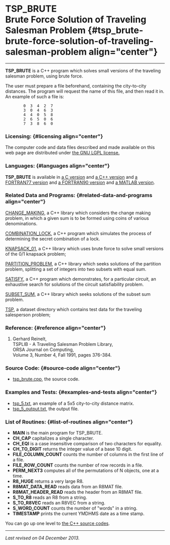 TSP\_BRUTE\
Brute Force Solution of Traveling Salesman Problem {#tsp_brute-brute-force-solution-of-traveling-salesman-problem align="center"}
==================================================

------------------------------------------------------------------------

**TSP\_BRUTE** is a C++ program which solves small versions of the
traveling salesman problem, using brute force.

The user must prepare a file beforehand, containing the city-to-city
distances. The program will request the name of this file, and then read
it in. An example of such a file is:

            0  3  4  2  7
            3  0  4  6  3
            4  4  0  5  8
            2  6  5  0  6
            7  3  8  6  0
          

### Licensing: {#licensing align="center"}

The computer code and data files described and made available on this
web page are distributed under [the GNU LGPL
license.](../../txt/gnu_lgpl.txt)

### Languages: {#languages align="center"}

**TSP\_BRUTE** is available in [a C
version](../../c_src/tsp_brute/tsp_brute.html) and [a C++
version](../../cpp_src/tsp_brute/tsp_brute.html) and [a FORTRAN77
version](../../f77_src/tsp_brute/tsp_brute.html) and [a FORTRAN90
version](../../f_src/tsp_brute/tsp_brute.html) and [a MATLAB
version](../../m_src/tsp_brute/tsp_brute.html).

### Related Data and Programs: {#related-data-and-programs align="center"}

[CHANGE\_MAKING](../../cpp_src/change_making/change_making.html), a C++
library which considers the change making problem, in which a given sum
is to be formed using coins of various denominations.

[COMBINATION\_LOCK](../../cpp_src/combination_lock/combination_lock.html),
a C++ program which simulates the process of determining the secret
combination of a lock.

[KNAPSACK\_01](../../cpp_src/knapsack_01/knapsack_01.html), a C++
library which uses brute force to solve small versions of the 0/1
knapsack problem;

[PARTITION\_PROBLEM](../../cpp_src/partition_problem/partition_problem.html),
a C++ library which seeks solutions of the partition problem, splitting
a set of integers into two subsets with equal sum.

[SATISFY](../../cpp_src/satisfy/satisfy.html), a C++ program which
demonstrates, for a particular circuit, an exhaustive search for
solutions of the circuit satisfiability problem.

[SUBSET\_SUM](../../cpp_src/subset_sum/subset_sum.html), a C++ library
which seeks solutions of the subset sum problem.

[TSP](../../datasets/tsp/tsp.html), a dataset directory which contains
test data for the traveling salesperson problem;

### Reference: {#reference align="center"}

1.  Gerhard Reinelt,\
    TSPLIB - A Traveling Salesman Problem Library,\
    ORSA Journal on Computing,\
    Volume 3, Number 4, Fall 1991, pages 376-384.

### Source Code: {#source-code align="center"}

-   [tsp\_brute.cpp](tsp_brute.cpp), the source code.

### Examples and Tests: {#examples-and-tests align="center"}

-   [tsp\_5.txt](tsp_5.txt), an example of a 5x5 city-to-city distance
    matrix.
-   [tsp\_5\_output.txt](tsp_5_output.txt), the output file.

### List of Routines: {#list-of-routines align="center"}

-   **MAIN** is the main program for TSP\_BRUTE.
-   **CH\_CAP** capitalizes a single character.
-   **CH\_EQI** is a case insensitive comparison of two characters for
    equality.
-   **CH\_TO\_DIGIT** returns the integer value of a base 10 digit.
-   **FILE\_COLUMN\_COUNT** counts the number of columns in the first
    line of a file.
-   **FILE\_ROW\_COUNT** counts the number of row records in a file.
-   **PERM\_NEXT3** computes all of the permutations of N objects, one
    at a time.
-   **R8\_HUGE** returns a very large R8.
-   **R8MAT\_DATA\_READ** reads data from an R8MAT file.
-   **R8MAT\_HEADER\_READ** reads the header from an R8MAT file.
-   **S\_TO\_R8** reads an R8 from a string.
-   **S\_TO\_R8VEC** reads an R8VEC from a string.
-   **S\_WORD\_COUNT** counts the number of "words" in a string.
-   **TIMESTAMP** prints the current YMDHMS date as a time stamp.

You can go up one level to [the C++ source codes](../cpp_src.html).

------------------------------------------------------------------------

*Last revised on 04 December 2013.*
